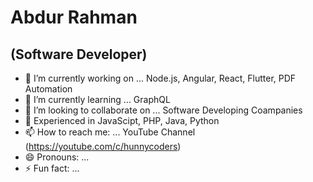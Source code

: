 # Abdur Rahman
## (Software Developer)

- 🔭 I’m currently working on ... Node.js, Angular, React, Flutter, PDF Automation
- 🌱 I’m currently learning ... GraphQL
- 👯 I’m looking to collaborate on ... Software Developing Coampanies
- 💬 Experienced in JavaScipt, PHP, Java, Python
- 📫 How to reach me: ... YouTube Channel (https://youtube.com/c/hunnycoders)
- 😄 Pronouns: ...
- ⚡ Fun fact: ...

